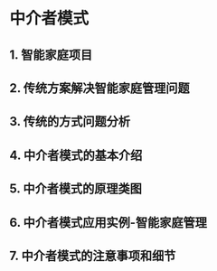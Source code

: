 # 中介者模式

## 1. 智能家庭项目



## 2. 传统方案解决智能家庭管理问题



## 3. 传统的方式问题分析



## 4. 中介者模式的基本介绍



## 5. 中介者模式的原理类图



## 6. 中介者模式应用实例-智能家庭管理



## 7. 中介者模式的注意事项和细节

